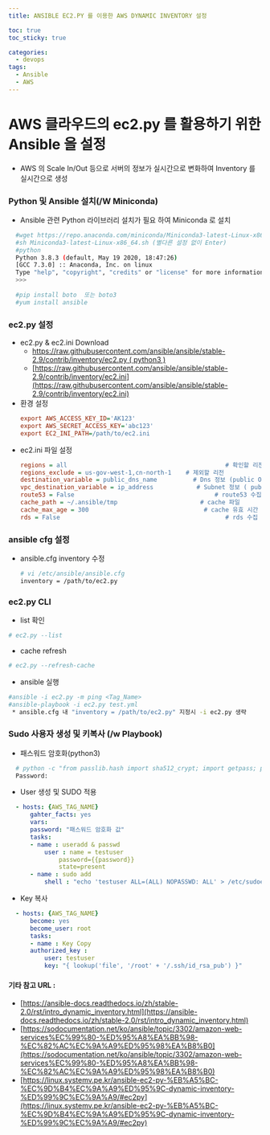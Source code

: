 ```yaml
---
title: ANSIBLE EC2.PY 를 이용한 AWS DYNAMIC INVENTORY 설정

toc: true
toc_sticky: true

categories:
  - devops  
tags:
  - Ansible
  - AWS
---
```


# AWS 클라우드의 ec2.py 를 활용하기 위한 Ansible 을 설정
  - AWS 의 Scale In/Out 등으로 서버의 정보가 실시간으로 변화하여 Inventory 를 실시간으로 생성

### Python 및 Ansible 설치(/W Miniconda)
  - Ansible 관련 Python 라이브러리 설치가 필요 하여 Miniconda 로 설치
  ```bash
    #wget https://repo.anaconda.com/miniconda/Miniconda3-latest-Linux-x86_64.sh
    #sh Miniconda3-latest-Linux-x86_64.sh (별다른 설정 없이 Enter)
    #python
    Python 3.8.3 (default, May 19 2020, 18:47:26)
    [GCC 7.3.0] :: Anaconda, Inc. on linux
    Type "help", "copyright", "credits" or "license" for more information.
    >>>
    
    #pip install boto  또는 boto3
    #yum install ansible
  ```
### ec2.py 설정

  - ec2.py & ec2.ini Download
    - [https://raw.githubusercontent.com/ansible/ansible/stable-2.9/contrib/inventory/ec2.py ( python3 )](https://raw.githubusercontent.com/ansible/ansible/stable-2.9/contrib/inventory/ec2.py)
    - [https://raw.githubusercontent.com/ansible/ansible/stable-2.9/contrib/inventory/ec2.ini](https://raw.githubusercontent.com/ansible/ansible/stable-2.9/contrib/inventory/ec2.ini)
  - 환경 설정
    ```ini
    export AWS_ACCESS_KEY_ID='AK123'
    export AWS_SECRET_ACCESS_KEY='abc123'
    export EC2_INI_PATH=/path/to/ec2.ini
    ```
  - ec2.ini 파일 설정
    ```ini
    regions = all                                            # 확인할 리전
    regions_exclude = us-gov-west-1,cn-north-1    # 제외할 리전
    destination_variable = public_dns_name          # Dns 정보 (public OR private )
    vpc_destination_variable = ip_address            # Subnet 정보 ( public OR private ) 
    route53 = False                                       # route53 수집 여부
    cache_path = ~/.ansible/tmp                       # cache 파일 
    cache_max_age = 300                                # cache 유효 시간 ( 비활성화시 0 )
    rds = False                                              # rds 수집 여부
    ```

### ansible cfg 설정

  - ansible.cfg inventory 수정
    ```bash
    # vi /etc/ansible/ansible.cfg
    inventory = /path/to/ec2.py
    ```

### ec2.py CLI
  - list 확인
  ```bash
  # ec2.py --list
  ```
  - cache refresh
  ```bash
  # ec2.py --refresh-cache
  ```
  - ansible 실행
  ```bash
  #ansible -i ec2.py -m ping <Tag_Name>
  #ansible-playbook -i ec2.py test.yml
   * ansible.cfg 내 "inventory = /path/to/ec2.py" 지정시 -i ec2.py 생략
  ```

### Sudo 사용자 생성 및 키복사 (/w Playbook)
  - 패스워드 암호화(python3)
  ```bash
    # python -c "from passlib.hash import sha512_crypt; import getpass; print (sha512_crypt.encrypt(getpass.getpass()))"
    Password:
  ```
  - User 생성 및 SUDO 적용

  ```yaml
    - hosts: {AWS_TAG_NAME}
        gahter_facts: yes
        vars:
        password: "패스워드 암호화 값"
        tasks:
        - name : useradd & passwd
            user : name = testuser
                password={{password}}
                state=present
        - name : sudo add
            shell : "echo 'testuser ALL=(ALL) NOPASSWD: ALL' > /etc/sudoers.d/testuser"
  ```
  - Key 복사

  ```yaml
    - hosts: {AWS_TAG_NAME}
        become: yes
        become_user: root
        tasks:
        - name : Key Copy
        authorized_key :
            user: testuser
            key: "{ lookup('file', '/root' + '/.ssh/id_rsa_pub') }"
  ```

#### 기타 참고 URL : 
  - [https://ansible-docs.readthedocs.io/zh/stable-2.0/rst/intro_dynamic_inventory.html](https://ansible-docs.readthedocs.io/zh/stable-2.0/rst/intro_dynamic_inventory.html)
  - [https://sodocumentation.net/ko/ansible/topic/3302/amazon-web-services%EC%99%80-%ED%95%A8%EA%BB%98-%EC%82%AC%EC%9A%A9%ED%95%98%EA%B8%B0](https://sodocumentation.net/ko/ansible/topic/3302/amazon-web-services%EC%99%80-%ED%95%A8%EA%BB%98-%EC%82%AC%EC%9A%A9%ED%95%98%EA%B8%B0)
  - [https://linux.systemv.pe.kr/ansible-ec2-py-%EB%A5%BC-%EC%9D%B4%EC%9A%A9%ED%95%9C-dynamic-inventory-%ED%99%9C%EC%9A%A9/#ec2py](https://linux.systemv.pe.kr/ansible-ec2-py-%EB%A5%BC-%EC%9D%B4%EC%9A%A9%ED%95%9C-dynamic-inventory-%ED%99%9C%EC%9A%A9/#ec2py)